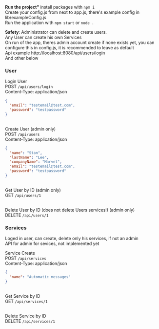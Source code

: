 **Run the project"** install packages with `npm i`\
Create your config.js from next to app.js, there's example config in lib/exampleConfig.js\
Run the application with `npm start` or `node .`

**Safety**: Administrator can delete and create users.\
Any User can create his own Services\
On run of the app, theres admin account create if none exists yet, you can configure this in config.js, it is recommended to leave as default\
Api example http://localhost:8080/api/users/login\
And other below

### User
Login User\
POST `/api/users/login`\
Content-Type: application/json
```JSON
{
  "email": "testemail@test.com",
  "password": "testpassword"
}
```


\
Create User (admin only)\
POST `/api/users`\
Content-Type: application/json
```JSON
{
  "name": "Stan",
  "lastName": "Lee",
  "companyName": "Marvel",
  "email": "testemail@test.com",
  "password": "testpassword"
}
```

\
Get User by ID (admin only)\
GET `/api/users/1`

\
Delete User by ID (does not delete Users services!)  (admin only)\
DELETE `/api/users/1`

### Services
Loged in user, can create, delete only his services, if not an admin\
API for admin for sevices, not implemented yet

Service Create\
POST `/api/services`\
Content-Type: application/json
```JSON
{
  "name": "Automatic messages"
}
```

\
Get Service by ID\
GET `/api/services/1`

\
Delete Service by ID\
DELETE `/api/services/1`